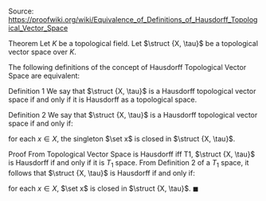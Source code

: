# 

Source: https://proofwiki.org/wiki/Equivalence_of_Definitions_of_Hausdorff_Topological_Vector_Space



Theorem
Let $K$ be a topological field.
Let $\struct {X, \tau}$ be a topological vector space over $K$. 

The following definitions of the concept of Hausdorff Topological Vector Space are equivalent:

Definition 1
We say that $\struct {X, \tau}$ is a Hausdorff topological vector space if and only if it is Hausdorff as a topological space.


Definition 2
We say that $\struct {X, \tau}$ is a Hausdorff topological vector space if and only if:

for each $x \in X$, the singleton $\set x$ is closed in $\struct {X, \tau}$.


Proof
From Topological Vector Space is Hausdorff iff T1, $\struct {X, \tau}$ is Hausdorff if and only if it is $T_1$ space.
From Definition 2 of a $T_1$ space, it follows that $\struct {X, \tau}$ is Hausdorff if and only if:

for each $x \in X$, $\set x$ is closed in $\struct {X, \tau}$.
$\blacksquare$





